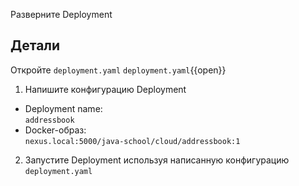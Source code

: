 Разверните Deployment

## Детали

Откройте `deployment.yaml`
`deployment.yaml`{{open}}

1. Напишите конфигурацию Deployment

- Deployment name: \
  `addressbook`
- Docker-образ: \
  `nexus.local:5000/java-school/cloud/addressbook:1`

2. Запустите Deployment используя написанную конфигурацию `deployment.yaml`